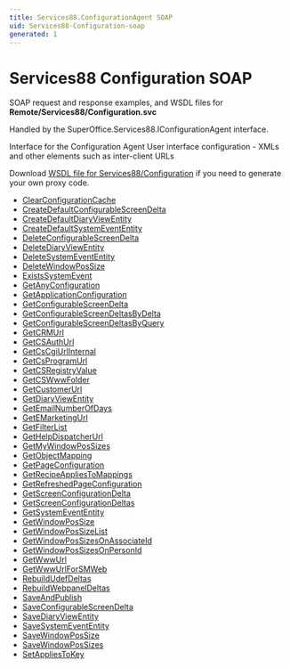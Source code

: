 ```yaml
---
title: Services88.ConfigurationAgent SOAP
uid: Services88-Configuration-soap
generated: 1
---
```


# Services88 Configuration SOAP

SOAP request and response examples, and WSDL files for **Remote/Services88/Configuration.svc**

Handled by the <see cref="T:SuperOffice.Services88.IConfigurationAgent">SuperOffice.Services88.IConfigurationAgent</see> interface.

Interface for the Configuration Agent
User interface configuration - XMLs and other elements such as inter-client URLs

Download [WSDL file for Services88/Configuration](../Services88-Configuration.md) if you need to generate your own proxy code.

* [ClearConfigurationCache](ClearConfigurationCache.md)
* [CreateDefaultConfigurableScreenDelta](CreateDefaultConfigurableScreenDelta.md)
* [CreateDefaultDiaryViewEntity](CreateDefaultDiaryViewEntity.md)
* [CreateDefaultSystemEventEntity](CreateDefaultSystemEventEntity.md)
* [DeleteConfigurableScreenDelta](DeleteConfigurableScreenDelta.md)
* [DeleteDiaryViewEntity](DeleteDiaryViewEntity.md)
* [DeleteSystemEventEntity](DeleteSystemEventEntity.md)
* [DeleteWindowPosSize](DeleteWindowPosSize.md)
* [ExistsSystemEvent](ExistsSystemEvent.md)
* [GetAnyConfiguration](GetAnyConfiguration.md)
* [GetApplicationConfiguration](GetApplicationConfiguration.md)
* [GetConfigurableScreenDelta](GetConfigurableScreenDelta.md)
* [GetConfigurableScreenDeltasByDelta](GetConfigurableScreenDeltasByDelta.md)
* [GetConfigurableScreenDeltasByQuery](GetConfigurableScreenDeltasByQuery.md)
* [GetCRMUrl](GetCRMUrl.md)
* [GetCSAuthUrl](GetCSAuthUrl.md)
* [GetCsCgiUrlInternal](GetCsCgiUrlInternal.md)
* [GetCsProgramUrl](GetCsProgramUrl.md)
* [GetCSRegistryValue](GetCSRegistryValue.md)
* [GetCSWwwFolder](GetCSWwwFolder.md)
* [GetCustomerUrl](GetCustomerUrl.md)
* [GetDiaryViewEntity](GetDiaryViewEntity.md)
* [GetEmailNumberOfDays](GetEmailNumberOfDays.md)
* [GetEMarketingUrl](GetEMarketingUrl.md)
* [GetFilterList](GetFilterList.md)
* [GetHelpDispatcherUrl](GetHelpDispatcherUrl.md)
* [GetMyWindowPosSizes](GetMyWindowPosSizes.md)
* [GetObjectMapping](GetObjectMapping.md)
* [GetPageConfiguration](GetPageConfiguration.md)
* [GetRecipeAppliesToMappings](GetRecipeAppliesToMappings.md)
* [GetRefreshedPageConfiguration](GetRefreshedPageConfiguration.md)
* [GetScreenConfigurationDelta](GetScreenConfigurationDelta.md)
* [GetScreenConfigurationDeltas](GetScreenConfigurationDeltas.md)
* [GetSystemEventEntity](GetSystemEventEntity.md)
* [GetWindowPosSize](GetWindowPosSize.md)
* [GetWindowPosSizeList](GetWindowPosSizeList.md)
* [GetWindowPosSizesOnAssociateId](GetWindowPosSizesOnAssociateId.md)
* [GetWindowPosSizesOnPersonId](GetWindowPosSizesOnPersonId.md)
* [GetWwwUrl](GetWwwUrl.md)
* [GetWwwUrlForSMWeb](GetWwwUrlForSMWeb.md)
* [RebuildUdefDeltas](RebuildUdefDeltas.md)
* [RebuildWebpanelDeltas](RebuildWebpanelDeltas.md)
* [SaveAndPublish](SaveAndPublish.md)
* [SaveConfigurableScreenDelta](SaveConfigurableScreenDelta.md)
* [SaveDiaryViewEntity](SaveDiaryViewEntity.md)
* [SaveSystemEventEntity](SaveSystemEventEntity.md)
* [SaveWindowPosSize](SaveWindowPosSize.md)
* [SaveWindowPosSizes](SaveWindowPosSizes.md)
* [SetAppliesToKey](SetAppliesToKey.md)
